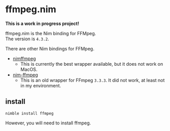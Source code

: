 # ffmpeg.nim
**This is a work in progress project!**

ffmpeg.nim is the Nim binding for FFMpeg.  
The version is `4.3.2`.  

There are other Nim bindings for FFMpeg.  
- [nimffmpeg](https://github.com/mashingan/nimffmpeg)
  - This is currently the best wrapper available, but it does not work on MacOS.
- [nim-ffmpeg](https://github.com/ahirner/nim-ffmpeg)
  - This is an old wrapper for FFmpeg `3.3.3`. It did not work, at least not in my environment.

## install

```bash:install
nimble install ffmpeg
```

However, you will need to install ffmpeg.